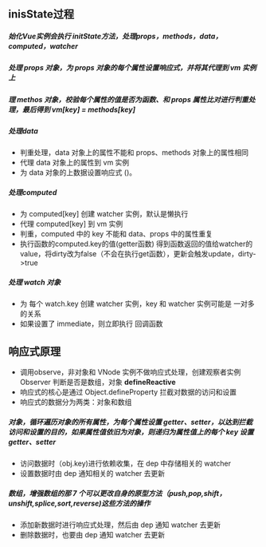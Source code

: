 ## inisState过程
##### 始化Vue实例会执行 initState方法，处理props，methods，data，computed，watcher
##### 处理 props 对象，为 props 对象的每个属性设置响应式，并将其代理到 vm 实例上
##### 理 methos 对象，校验每个属性的值是否为函数、和 props 属性比对进行判重处理，最后得到 vm[key] = methods[key]
##### 处理data
+ 判重处理，data 对象上的属性不能和 props、methods 对象上的属性相同
+ 代理 data 对象上的属性到 vm 实例
+ 为 data 对象的上数据设置响应式 ()。
##### 处理computed
+ 为 computed[key] 创建 watcher 实例，默认是懒执行
+ 代理 computed[key] 到 vm 实例
+ 判重，computed 中的 key 不能和 data、props 中的属性重复
+ 执行函数的computed.key的值(getter函数) 得到函数返回的值给watcher的value，将dirty改为false（不会在执行get函数），更新会触发update，dirty->true
##### 处理 watch 对象
+ 为 每个 watch.key 创建 watcher 实例，key 和 watcher 实例可能是 一对多 的关系
+ 如果设置了 immediate，则立即执行 回调函数

## 响应式原理
+ 调用observe，非对象和 VNode 实例不做响应式处理，创建观察者实例 Observer 判断是否是数组，对象 __defineReactive__
+ 响应式的核心是通过 Object.defineProperty 拦截对数据的访问和设置
+ 响应式的数据分为两类：对象和数组
##### 对象，循环遍历对象的所有属性，为每个属性设置 getter、setter，以达到拦截访问和设置的目的，如果属性值依旧为对象，则递归为属性值上的每个 key 设置 getter、setter
+ 访问数据时（obj.key)进行依赖收集，在 dep 中存储相关的 watcher
+ 设置数据时由 dep 通知相关的 watcher 去更新
##### 数组，增强数组的那 7 个可以更改自身的原型方法（push,pop,shift，unshift,splice,sort,reverse)这些方法的操作
+ 添加新数据时进行响应式处理，然后由 dep 通知 watcher 去更新
+ 删除数据时，也要由 dep 通知 watcher 去更新
